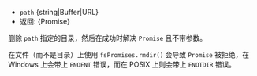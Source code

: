<!-- YAML
added: v10.0.0
-->

* `path` {string|Buffer|URL}
* 返回: {Promise}

删除 `path` 指定的目录，然后在成功时解决 `Promise` 且不带参数。

在文件（而不是目录）上使用 `fsPromises.rmdir()` 会导致 `Promise` 被拒绝，在 Windows 上会带上 `ENOENT` 错误，而在 POSIX 上则会带上 `ENOTDIR` 错误。

